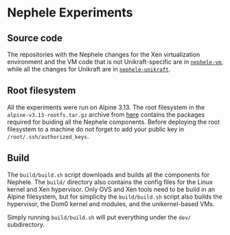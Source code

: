 # Nephele Experiments

## Source code
The repositories with the Nephele changes for the Xen virtualization
environment and the VM code that is not Unikraft-specific are in
[`nephele-vm`](https://github.com/orgs/nephele-vm/repositories), while all the
changes for Unikraft are in
[`nephele-unikraft`](https://github.com/orgs/nephele-unikraft/repositories).

## Root filesystem
All the experiments were run on Alpine 3.13. The root filesystem in the
`alpine-v3.13-rootfs.tar.gz` archive from
[here](https://github.com/nephele-vm/alpine) contains the packages required for
buiding all the Nephele components.  Before deploying the root filesystem to a
machine do not forget to add your public key in `/root/.ssh/authorized_keys`.

## Build
The `build/build.sh` script downloads and builds all the components for
Nephele. The `build/` directory also contains the config files for the Linux
kernel and Xen hypervisor.  Only OVS and Xen tools need to be build in an
Alpine filesystem, but for simplicity the `build/build.sh` script also builds
the hypervisor, the Dom0 kernel and modules, and the unikernel-based VMs.

Simply running `build/build.sh` will put everything under the `dev/`
subdirectory.
